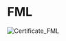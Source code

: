 # FML

![Certificate_FML](https://user-images.githubusercontent.com/81981737/159417070-d2a8bbf1-02e6-41d8-85c4-1288f13b914d.jpg)
